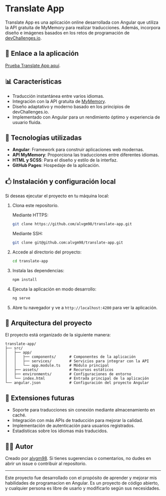 # Translate App

Translate App es una aplicación online desarrollada con Angular que utiliza la API gratuita de MyMemory para realizar traducciones. Además, incorpora diseño e imágenes basados en los retos de programación de [devChallenges.io](https://devchallenges.io/).

## 🔗 Enlace a la aplicación

[Prueba Translate App aquí](https://alvgm98.github.io/translate-app/).

## 📊 Características

- Traducción instantánea entre varios idiomas.
- Integración con la API gratuita de [MyMemory](https://mymemory.translated.net/).
- Diseño adaptativo y moderno basado en los principios de devChallenges.io.
- Implementado con Angular para un rendimiento óptimo y experiencia de usuario fluida.

## 🔧 Tecnologías utilizadas

- **Angular**: Framework para construir aplicaciones web modernas.
- **API MyMemory**: Proporciona las traducciones entre diferentes idiomas.
- **HTML y SCSS**: Para el diseño y estilo de la interfaz.
- **GitHub Pages**: Hospedaje de la aplicación.

## 🖒 Instalación y configuración local

Si deseas ejecutar el proyecto en tu máquina local:

1. Clona este repositorio.

   Mediante HTTPS:

   ```bash
   git clone https://github.com/alvgm98/translate-app.git
   ```

   Mediante SSH:

   ```bash
   git clone git@github.com:alvgm98/translate-app.git
   ```

2. Accede al directorio del proyecto:

   ```bash
   cd translate-app
   ```

3. Instala las dependencias:

   ```bash
   npm install
   ```

4. Ejecuta la aplicación en modo desarrollo:

   ```bash
   ng serve
   ```

5. Abre tu navegador y ve a `http://localhost:4200` para ver la aplicación.

## 📠 Arquitectura del proyecto

El proyecto está organizado de la siguiente manera:

```
translate-app/
├── src/
│   ├── app/
│   │   ├── components/      # Componentes de la aplicación
│   │   ├── services/        # Servicios para integrar con la API
│   │   └── app.module.ts    # Módulo principal
│   ├── assets/              # Recursos estáticos
│   ├── environments/        # Configuraciones de entorno
│   └── index.html           # Entrada principal de la aplicación
└── angular.json             # Configuración del proyecto Angular
```

## 🚀 Extensiones futuras

- Soporte para traducciones sin conexión mediante almacenamiento en caché.
- Integración con más APIs de traducción para mejorar la calidad.
- Implementación de autenticación para usuarios registrados.
- Estadísticas sobre los idiomas más traducidos.

## 👨‍💻 Autor

Creado por [alvgm98](https://github.com/alvgm98). Si tienes sugerencias o comentarios, no dudes en abrir un issue o contribuir al repositorio.

---

Este proyecto fue desarrollado con el propósito de aprender y mejorar mis habilidades de programacion en Angular. Es un proyecto de código abierto, y cualquier persona es libre de usarlo y modificarlo según sus necesidades.

